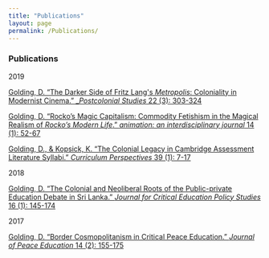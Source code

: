 ```yaml
---
title: "Publications"
layout: page
permalink: /Publications/
---
```


### Publications

2019

[Golding, D. “The Darker Side of Fritz Lang's _Metropolis_: Coloniality in Modernist Cinema.” _*Postcolonial Studies* 22 (3): 303-324](https://www.tandfonline.com/doi/abs/10.1080/13688790.2019.1627855?journalCode=cpcs20)

[Golding, D. “Rocko’s Magic Capitalism: Commodity Fetishism in the Magical Realism of _Rocko’s Modern Life_.” _animation: an interdisciplinary journal_ 14 (1): 52-67](https://journals.sagepub.com/doi/full/10.1177/1746847719831365)

[Golding, D., & Kopsick, K. “The Colonial Legacy in Cambridge Assessment Literature Syllabi.” _Curriculum Perspectives_ 39 (1): 7-17](https://link.springer.com/content/pdf/10.1007%2Fs41297-018-00062-0.pdf)

2018

[Golding, D. “The Colonial and Neoliberal Roots of the Public-private Education Debate in Sri Lanka.” _Journal for Critical Education Policy Studies_ 16 (1): 145-174](http://www.jceps.com/wp-content/uploads/2018/04/16-1-5.pdf)

2017

[Golding, D. “Border Cosmopolitanism in Critical Peace Education.” _Journal of Peace Education_ 14 (2): 155-175](https://www.tandfonline.com/doi/abs/10.1080/17400201.2017.1323727)
